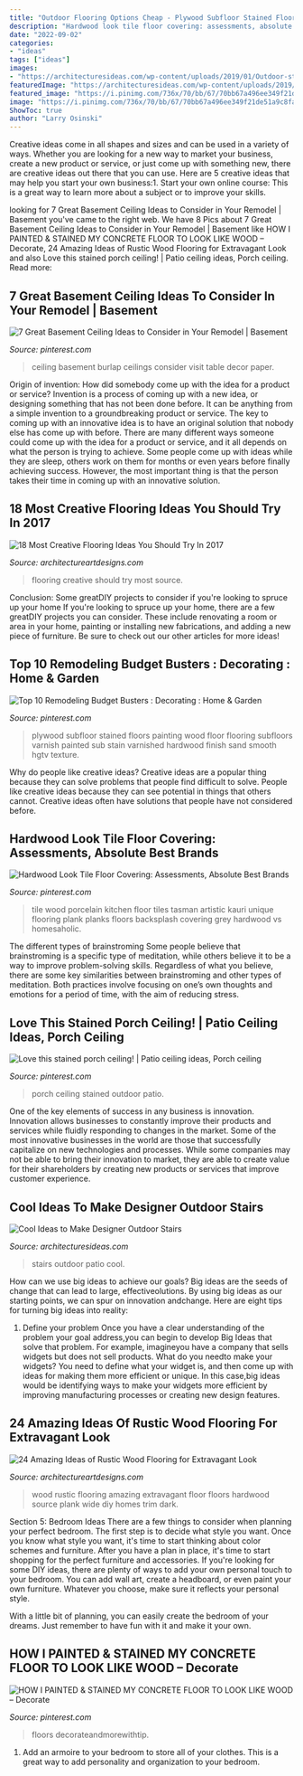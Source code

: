 ```yaml
---
title: "Outdoor Flooring Options Cheap - Plywood Subfloor Stained Floors Painting Wood Floor Flooring Subfloors Varnish Painted Sub Stain Varnished Hardwood Finish Sand Smooth Hgtv Texture"
description: "Hardwood look tile floor covering: assessments, absolute best brands"
date: "2022-09-02"
categories:
- "ideas"
tags: ["ideas"]
images:
- "https://architecturesideas.com/wp-content/uploads/2019/01/Outdoor-stairs-design-19-1.jpg"
featuredImage: "https://architecturesideas.com/wp-content/uploads/2019/01/Outdoor-stairs-design-19-1.jpg"
featured_image: "https://i.pinimg.com/736x/70/bb/67/70bb67a496ee349f21de51a9c8fa3f73.jpg"
image: "https://i.pinimg.com/736x/70/bb/67/70bb67a496ee349f21de51a9c8fa3f73.jpg"
ShowToc: true
author: "Larry Osinski"
---
```



Creative ideas come in all shapes and sizes and can be used in a variety of ways. Whether you are looking for a new way to market your business, create a new product or service, or just come up with something new, there are creative ideas out there that you can use. Here are 5 creative ideas that may help you start your own business:1. Start your own online course: This is a great way to learn more about a subject or to improve your skills.

	

		
looking for 7 Great Basement Ceiling Ideas to Consider in Your Remodel | Basement you've came to the right web. We have 8 Pics about 7 Great Basement Ceiling Ideas to Consider in Your Remodel | Basement like HOW I PAINTED &amp; STAINED MY CONCRETE FLOOR TO LOOK LIKE WOOD – Decorate, 24 Amazing Ideas of Rustic Wood Flooring for Extravagant Look and also Love this stained porch ceiling! | Patio ceiling ideas, Porch ceiling. Read more:
		
    
## 7 Great Basement Ceiling Ideas To Consider In Your Remodel | Basement

<img loading=lazy src="https://i.pinimg.com/736x/70/bb/67/70bb67a496ee349f21de51a9c8fa3f73.jpg" onerror="this.onerror=null;this.src='https://tse3.mm.bing.net/th?id=OIP.kKHCOhMV1Kd7K6VwvTMigAHaJ4&amp;pid=15.1';" alt="7 Great Basement Ceiling Ideas to Consider in Your Remodel | Basement">

_Source: pinterest.com_

>ceiling basement burlap ceilings consider visit table decor paper. 

	

Origin of invention: How did somebody come up with the idea for a product or service?
Invention is a process of coming up with a new idea, or designing something that has not been done before. It can be anything from a simple invention to a groundbreaking product or service. The key to coming up with an innovative idea is to have an original solution that nobody else has come up with before. There are many different ways someone could come up with the idea for a product or service, and it all depends on what the person is trying to achieve. Some people come up with ideas while they are sleep, others work on them for months or even years before finally achieving success. However, the most important thing is that the person takes their time in coming up with an innovative solution.

    
## 18 Most Creative Flooring Ideas You Should Try In 2017

<img loading=lazy src="http://www.architectureartdesigns.com/wp-content/uploads/2017/02/2-2-630x473.jpg" onerror="this.onerror=null;this.src='https://tse3.mm.bing.net/th?id=OIP.V1OkjEfRYfsTDteyw516-QHaFj&amp;pid=15.1';" alt="18 Most Creative Flooring Ideas You Should Try In 2017">

_Source: architectureartdesigns.com_

>flooring creative should try most source. 

	

Conclusion: Some greatDIY projects to consider if you're looking to spruce up your home
If you're looking to spruce up your home, there are a few greatDIY projects you can consider. These include renovating a room or area in your home, painting or installing new fabrications, and adding a new piece of furniture. Be sure to check out our other articles for more ideas!

    
## Top 10 Remodeling Budget Busters : Decorating : Home &amp; Garden

<img loading=lazy src="https://i.pinimg.com/736x/32/ef/39/32ef396243d57739a8017199dc9b974f--stained-plywood-floors-plywood-subfloor.jpg" onerror="this.onerror=null;this.src='https://tse2.mm.bing.net/th?id=OIP.yIQQMnK1s6NKCUyhnszBgAHaEL&amp;pid=15.1';" alt="Top 10 Remodeling Budget Busters : Decorating : Home &amp; Garden">

_Source: pinterest.com_

>plywood subfloor stained floors painting wood floor flooring subfloors varnish painted sub stain varnished hardwood finish sand smooth hgtv texture. 

	

Why do people like creative ideas?
Creative ideas are a popular thing because they can solve problems that people find difficult to solve. People like creative ideas because they can see potential in things that others cannot. Creative ideas often have solutions that people have not considered before.

    
## Hardwood Look Tile Floor Covering: Assessments, Absolute Best Brands

<img loading=lazy src="https://i.pinimg.com/736x/8f/60/dd/8f60ddf6d36b7c678d2db94c37cf2f4b.jpg" onerror="this.onerror=null;this.src='https://tse1.mm.bing.net/th?id=OIP.1pZXZCNgmq2uVlgVldhZzAHaJ3&amp;pid=15.1';" alt="Hardwood Look Tile Floor Covering: Assessments, Absolute Best Brands">

_Source: pinterest.com_

>tile wood porcelain kitchen floor tiles tasman artistic kauri unique flooring plank planks floors backsplash covering grey hardwood vs homesaholic. 

	

The different types of brainstroming
Some people believe that brainstroming is a specific type of meditation, while others believe it to be a way to improve problem-solving skills. Regardless of what you believe, there are some key similarities between brainstroming and other types of meditation. Both practices involve focusing on one’s own thoughts and emotions for a period of time, with the aim of reducing stress.

    
## Love This Stained Porch Ceiling! | Patio Ceiling Ideas, Porch Ceiling

<img loading=lazy src="https://i.pinimg.com/736x/22/80/5d/22805df8116d0498f0a00c600540e469--blue-porch-ceiling-outdoor-porch-ceiling.jpg" onerror="this.onerror=null;this.src='https://tse4.mm.bing.net/th?id=OIP.zEHl75lMCTHw3P1Dz--ACwHaJ3&amp;pid=15.1';" alt="Love this stained porch ceiling! | Patio ceiling ideas, Porch ceiling">

_Source: pinterest.com_

>porch ceiling stained outdoor patio. 

	

One of the key elements of success in any business is innovation. Innovation allows businesses to constantly improve their products and services while fluidly responding to changes in the market. Some of the most innovative businesses in the world are those that successfully capitalize on new technologies and processes. While some companies may not be able to bring their innovation to market, they are able to create value for their shareholders by creating new products or services that improve customer experience.

    
## Cool Ideas To Make Designer Outdoor Stairs

<img loading=lazy src="https://architecturesideas.com/wp-content/uploads/2019/01/Outdoor-stairs-design-19-1.jpg" onerror="this.onerror=null;this.src='https://tse4.mm.bing.net/th?id=OIP.pFbt6oLE-87VobDLvEhxgwHaHa&amp;pid=15.1';" alt="Cool Ideas to Make Designer Outdoor Stairs">

_Source: architecturesideas.com_

>stairs outdoor patio cool. 

	

How can we use big ideas to achieve our goals?
Big ideas are the seeds of change that can lead to large, effectiveolutions. By using big ideas as our starting points, we can spur on innovation andchange. Here are eight tips for turning big ideas into reality:
1. Define your problem
Once you have a clear understanding of the problem your goal address,you can begin to develop Big Ideas that solve that problem. For example, imagineyou have a company that sells widgets but does not sell products. What do you needto make your widgets? You need to define what your widget is, and then come up with ideas for making them more efficient or unique. In this case,big ideas would be identifying ways to make your widgets more efficient by improving manufacturing processes or creating new design features.


    
## 24 Amazing Ideas Of Rustic Wood Flooring For Extravagant Look

<img loading=lazy src="http://www.architectureartdesigns.com/wp-content/uploads/2013/09/2316.jpg" onerror="this.onerror=null;this.src='https://tse3.mm.bing.net/th?id=OIP.p9VZ7g8yxasNEFIDdHU1EAAAAA&amp;pid=15.1';" alt="24 Amazing Ideas of Rustic Wood Flooring for Extravagant Look">

_Source: architectureartdesigns.com_

>wood rustic flooring amazing extravagant floor floors hardwood source plank wide diy homes trim dark. 

	

Section 5: Bedroom Ideas
There are a few things to consider when planning your perfect bedroom. The first step is to decide what style you want. Once you know what style you want, it's time to start thinking about color schemes and furniture. After you have a plan in place, it's time to start shopping for the perfect furniture and accessories.
If you're looking for some DIY ideas, there are plenty of ways to add your own personal touch to your bedroom. You can add wall art, create a headboard, or even paint your own furniture. Whatever you choose, make sure it reflects your personal style.

With a little bit of planning, you can easily create the bedroom of your dreams. Just remember to have fun with it and make it your own.

    
## HOW I PAINTED &amp; STAINED MY CONCRETE FLOOR TO LOOK LIKE WOOD – Decorate

<img loading=lazy src="https://i.pinimg.com/736x/d1/ef/f6/d1eff62a32d69977afc427889cbe7f38.jpg" onerror="this.onerror=null;this.src='https://tse2.mm.bing.net/th?id=OIP.frl-YB1SUDUsu57jKZO-iQHaJ3&amp;pid=15.1';" alt="HOW I PAINTED &amp; STAINED MY CONCRETE FLOOR TO LOOK LIKE WOOD – Decorate">

_Source: pinterest.com_

>floors decorateandmorewithtip. 

	

1. Add an armoire to your bedroom to store all of your clothes. This is a great way to add personality and organization to your bedroom.

